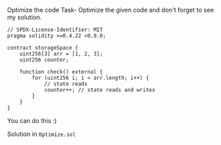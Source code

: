 Optimize the code
Task- Optimize the given code and don't forget to see my solution.

```solidity
// SPDX-License-Identifier: MIT
pragma solidity >=0.4.22 <0.9.0;

contract storageSpace {
    uint256[3] arr = [1, 2, 3];
    uint256 counter;

    function check() external {
        for (uint256 i; i < arr.length; i++) {
            // state reads
            counter++; // state reads and writes
        }
    }
}
```

You can do this :)

Solution in `Optimize.sol`
